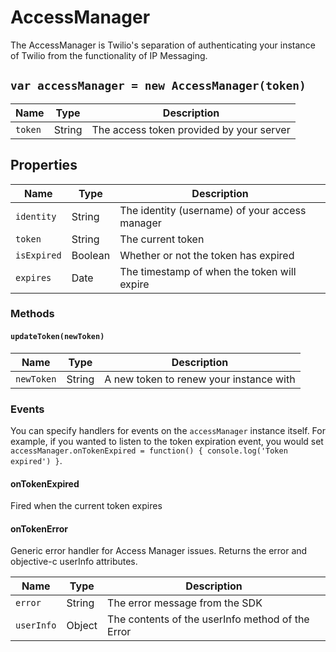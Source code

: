 # AccessManager
The AccessManager is Twilio's separation of authenticating your instance of Twilio from the functionality of IP Messaging.

## `var accessManager = new AccessManager(token)`
|Name |Type |Description |
|--- |--- |--- |
|`token`|String|The access token provided by your server

## Properties
|Name |Type |Description |
|--- |--- |--- |
|`identity`|String|The identity (username) of your access manager
|`token`|String|The current token
|`isExpired`|Boolean|Whether or not the token has expired
|`expires`|Date|The timestamp of when the token will expire

### Methods

#### `updateToken(newToken)`
|Name |Type |Description |
|--- |--- |--- |
|`newToken`|String|A new token to renew your instance with

### Events
You can specify handlers for events on the `accessManager` instance itself. For example, if you wanted to listen to the token expiration event, you would set `accessManager.onTokenExpired = function() { console.log('Token expired') }`.

#### onTokenExpired
Fired when the current token expires
#### onTokenError
Generic error handler for Access Manager issues. Returns the error and objective-c userInfo attributes.

|Name |Type |Description |
|--- |--- |--- |
|`error`|String|The error message from the SDK
|`userInfo`|Object|The contents of the userInfo method of the Error
